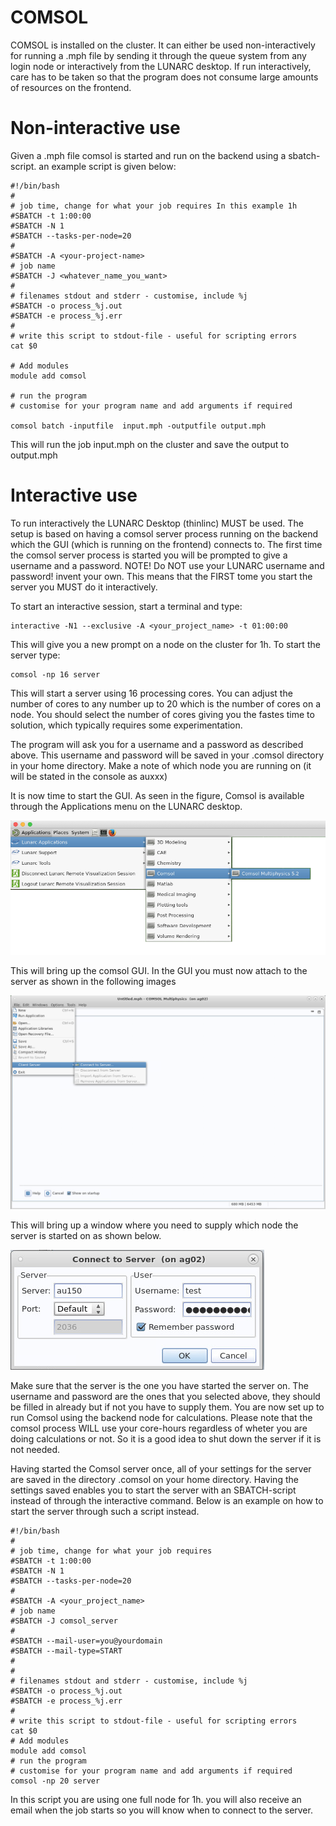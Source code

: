 # COMSOL

COMSOL is installed on the cluster. It can either be used non-interactively for running a .mph file by sending it through the queue system from any login node or interactively from the LUNARC desktop. If run interactively, care has to be taken so that the program does not consume large amounts of resources on the frontend.

# Non-interactive use

Given a .mph file comsol is started and run on the backend using a sbatch-script.
an example script is given below:

    #!/bin/bash
    #
    # job time, change for what your job requires In this example 1h 
    #SBATCH -t 1:00:00
    #SBATCH -N 1
    #SBATCH --tasks-per-node=20
    #
    #SBATCH -A <your-project-name>
    # job name
    #SBATCH -J <whatever_name_you_want>
    #
    # filenames stdout and stderr - customise, include %j
    #SBATCH -o process_%j.out
    #SBATCH -e process_%j.err
    #
    # write this script to stdout-file - useful for scripting errors
    cat $0

    # Add modules
    module add comsol

    # run the program 
    # customise for your program name and add arguments if required
    
    comsol batch -inputfile  input.mph -outputfile output.mph 

This will run the job input.mph on the cluster and save the output to output.mph

# Interactive use

To run interactively the LUNARC Desktop (thinlinc) MUST be used. 
The setup is based on having a comsol server process running on the backend which the GUI (which is running on the frontend) connects to.
The first time the comsol server process is started you will be prompted to give a username and a password. NOTE! Do NOT use your LUNARC username and password! invent your own.
This means that the FIRST tome you start the server you MUST do it interactively.

To start an interactive session, start a terminal and type:

    interactive -N1 --exclusive -A <your_project_name> -t 01:00:00

This will give you a new prompt on a node on the cluster for 1h.
To start the server type:

    comsol -np 16 server

This will start a server using 16 processing cores. You can adjust the number of cores to any number up to 20 which is the number of cores on a node.  You should select the number of cores giving you the fastes time to solution, which typically requires some experimentation.

The program will ask you for a username and a password as described above. This username and password will be saved in your .comsol directory in your home directory.
Make a note of which node you are running on (it will be stated in the console as auxxx)

It is now time to start the GUI. As seen in the figure, Comsol is available through the Applications menu on the LUNARC desktop.

![Start Comsol](images/start_comsol.png "Start COMSOL")  

This will bring up the comsol GUI. In the GUI you must now attach to the server as shown in the following images

![Connect to server](images/connect_to_server.png "Connect to COMSOL server")  

This will bring up a window where you need to supply which node the server is started on as shown below.

![Which node](images/which_node.png "Select node")  

Make sure that the server is the one you have started the server on. The username and password are the ones that you selected above, they should be filled in already but if not you have to supply them.
You are now set up to run Comsol using the backend node for calculations. Please note that the comsol process WILL use your core-hours regardless of wheter you are doing calculations or not. So it is a good idea to shut down the server if it is not needed.

Having started the Comsol server once, all of your settings for the server are saved in the directory .comsol on your home directory. Having the settings saved enables you to start the server with an SBATCH-script instead of through the interactive command.
Below is an example on how to start the server through such a script instead.

    #!/bin/bash
    #
    # job time, change for what your job requires   
    #SBATCH -t 1:00:00
    #SBATCH -N 1
    #SBATCH --tasks-per-node=20
    #
    #SBATCH -A <your_project_name>  
    # job name
    #SBATCH -J comsol_server
    #
    #SBATCH --mail-user=you@yourdomain
    #SBATCH --mail-type=START
    #
    #
    # filenames stdout and stderr - customise, include %j
    #SBATCH -o process_%j.out
    #SBATCH -e process_%j.err
    #
    # write this script to stdout-file - useful for scripting errors
    cat $0
    # Add modules
    module add comsol
    # run the program 
    # customise for your program name and add arguments if required 
    comsol -np 20 server

In this script you are using one full node for 1h. you will also receive an email when the job starts so you will know when to connect to the server. 